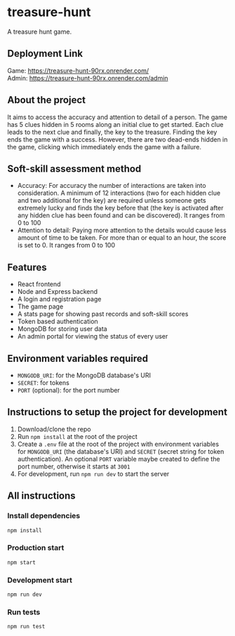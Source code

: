 # treasure-hunt
A treasure hunt game.

## Deployment Link
Game: https://treasure-hunt-90rx.onrender.com/<br>
Admin: https://treasure-hunt-90rx.onrender.com/admin

## About the project
It aims to access the accuracy and attention to detail of a person. The game has 5 clues hidden in 5 rooms along an initial clue to get started. Each clue leads to the next clue and finally, the key to the treasure. Finding the key ends the game with a success. However, there are two dead-ends hidden in the game, clicking which immediately ends the game with a failure.

## Soft-skill assessment method
- Accuracy: For accuracy the number of interactions are taken into consideration. A minimum of 12 interactions (two for each hidden clue and two additional for the key) are required unless someone gets extremely lucky and finds the key before that (the key is activated after any hidden clue has been found and can be discovered). It ranges from 0 to 100
- Attention to detail: Paying more attention to the details would cause less amount of time to be taken. For more than or equal to an hour, the score is set to 0. It ranges from 0 to 100

## Features
- React frontend
- Node and Express backend
- A login and registration page
- The game page
- A stats page for showing past records and soft-skill scores
- Token based authentication
- MongoDB for storing user data
- An admin portal for viewing the status of every user

## Environment variables required
- ``MONGODB_URI``: for the MongoDB database's URI
- ``SECRET``: for tokens
- ``PORT`` (optional): for the port number

## Instructions to setup the project for development
1. Download/clone the repo
2. Run ``npm install`` at the root of the project
3. Create a ``.env`` file at the root of the project with environment variables for ``MONGODB_URI`` (the database's URI) and ``SECRET`` (secret string for token authentication). An optional ``PORT`` variable maybe created to define the port number, otherwise it starts at ``3001``
4. For development, run ``npm run dev`` to start the server

## All instructions
### Install dependencies
``npm install``
### Production start
``npm start``
### Development start
``npm run dev``
### Run tests
``npm run test``

